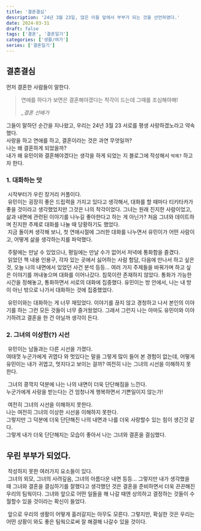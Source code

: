 ```yaml
---
title: '결혼결심'
description: '24년 3월 23일, 많은 이들 앞에서 부부가 되는 것을 선언하였다.'
date: 2024-03-31
draft: false
tags: ['결혼', '결혼일기']
categories: ['생활/여가']
series: ['결혼일기']
---
```

## 결혼결심
먼저 결혼한 사람들이 말한다.
> 연애를 하다가 보면은 결혼해야겠다는 착각이 드는데 그때를 조심해야해!
> 
> *_결혼 선배가*

그들이 말하던 순간을 지나왔고, 우리는 24년 3월 23 서로를 평생 사랑하겠노라고 약속했다.  
사랑을 하고 연애를 하고, 결혼이라는 것은 과연 무엇일까?    
나는 왜 결혼하게 되었을까?  
내가 왜 유민이와 결혼해야겠다는 생각을 하게 되었는 지 블로그에 작성해서 `박제?` 하고자 한다.

### 1. 대화하는 맛
&nbsp;시작부터가 우린 장거리 커플이다.  
&nbsp;유민이는 굉장히 좋은 드립력을 가지고 있다고 생각해서, 대화를 할 때마다 티키타카가 좋을 것이라고 생각했었지만 그것은 나의 착각이었다.
그녀는 원래 진지한 사람이었고, 삶과 내면에 관련된 이야기를 나누길 좋아한다고 하는 게 아닌가? 처음 그녀와 데이트하며 진지한 주제로 대화를 나눌 때 당황하기도 했었다.  
&nbsp;지금 돌이켜 생각해 보니, 첫 연애시절에 그러한 대화를 나누면서 유민이가 어떤 사람이고, 어떻게 삶을 생각하는지를 파악했다.    

&nbsp;주말에는 만날 수 있었으나, 평일에는 만날 수가 없어서 저녁에 통화함을 즐겼다.  
&nbsp;읽었던 책 내용 인용구, 각자 있는 곳에서 싫어하는 사람 험담, 다음에 만나서 하고 싶은 것, 오늘 나의 내면에서 있었던 사건 분석 등등... 여러 가지 주제들을
바꿔가며 하고 싶은 이야기를 꺼내놓으며 대화를 이어나갔다. 침묵이란 존재하지 않았다.
통화가 가능한 시간을 정해놓고, 통화하면서 서로의 대화에 집중했다. 유민이는 방 안에서, 나는 내 방이 아닌 밖으로 나가서 대화하는 것에 집중했었다.

&nbsp;유민이와는 대화하는 게 너무 재밌었다. 이야기를 끊지 않고 경청하고 나서 본인의 이야기를 하는 그런 모든 것들이 너무 즐거웠었다.
그래서 그런지 나는 아마도 유민이와 이야기하려고 결혼을 한 건 아닐까 생각이 든다.


### 2. 그녀의 이상한(?) 시선
&nbsp;유민이는 남들과는 다른 시선을 가졌다.  
여태껏 누군가에게 귀엽다 와 멋있다는 말을 그렇게 많이 들어 본 경험이 없는데, 어떻게 유민이는 내가 귀엽고, 멋지다고 보이는 걸까?
여전히 나는 그녀의 시선을 이해하지 못한다.  

&nbsp;그녀의 콩깍지 덕분에 나는 나의 내면이 더욱 단단해짐을 느낀다.  
누군가에게 사랑을 받는다는 건 엄청나게 행복하면서 기쁜일이지 않는가!    

&nbsp;여전히 그녀의 시선을 이해하지 못한다.  
나는 여전히 그녀의 이상한 시선을 이해하지 못한다.  
그렇지만 그 덕분에 더욱 단단해진 나의 내면과 나를 더욱 사랑할수 있는 힘이 생긴것 같다.   
그렇게 내가 더욱 단단해지는 모습이 좋아서 나는 그녀와 결혼을 결심했다.


## 우린 부부가 되었다. 
&nbsp;작성하지 못한 여러가지 요소들이 있다.  
&nbsp;그녀의 외모, 그녀의 사려깊음, 그녀의 아름다운 내면 등등... 그렇지만 내가 생각했을 때 그녀와 결혼을 결심하기를 잘했다고 생각했던 것은
결혼을 준비하면서 더욱 끈끈해진 우리의 팀웍이다. 그녀와 앞으로 어떤 일들을 해 나갈 때엔 상의하고 결정하는 것들이 수월할수 있을 것이라는 확신이 들었다.  

&nbsp;앞으로 우리의 생활이 어떻게 흘러갈지는 아무도 모른다. 그렇지만, 확실한 것은
우리는 어떤 상황이 와도 좋은 팀웍으로써 잘 해결해 나갈수 있을 것이다.
